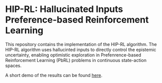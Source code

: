 # HIP-RL: Hallucinated Inputs Preference-based Reinforcement Learning

This repository contains the implementation of the HIP-RL algorithm. The HIP-RL algorithm uses hallucinted inputs to directly control the epistemic uncertainty, enabling optimistic exploration in Prefenrence-based Reinforcement Learning (PbRL) problems in continuous state-action spaces.

A short demo of the results can be found [here](https://sites.google.com/view/hip-rl/).